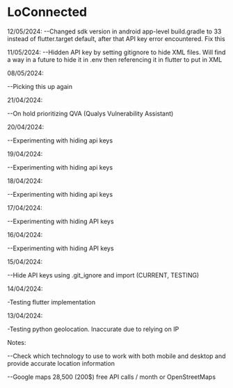 # LoConnected

12/05/2024:
--Changed sdk version in android app-level build.gradle to 33 instead of flutter.target default, after that API key error encountered. Fix this

11/05/2024:
--Hidden API key by setting gitignore to hide XML files. Will find a way in a future to hide it in .env then referencing it in flutter to put in XML

08/05/2024:

--Picking this up again

21/04/2024:

--On hold prioritizing QVA (Qualys Vulnerability Assistant)

20/04/2024:

--Experimenting with hiding api keys

19/04/2024:

--Experimenting with hiding api keys

18/04/2024:

--Experimenting with hiding api keys

17/04/2024:

--Experimenting with hiding API keys


16/04/2024:

--Experimenting with hiding API keys

15/04/2024:

--Hide API keys using .git_ignore and import (CURRENT, TESTING)

14/04/2024:

-Testing flutter implementation

13/04/2024:

-Testing python geolocation. Inaccurate due to relying on IP

Notes:

--Check which technology to use to work with both mobile and desktop and provide accurate location information

--Google maps 28,500 (200$) free API calls / month or OpenStreetMaps
